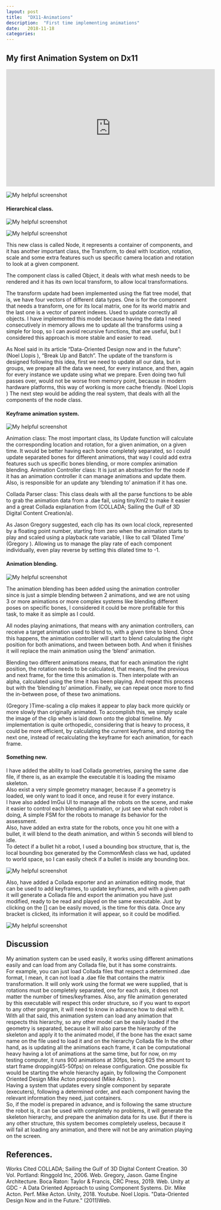 ```yaml
---
layout: post
title:  "DX11-Animations"
description:  "First time implementing animations"
date:   2018-11-18
categories: 
---
```

## My first Animation System on Dx11

<center>
<iframe width="560" height="315" src="https://www.youtube.com/embed/bAM5TKkDaoY" frameborder="0" allow="accelerometer; autoplay; encrypted-media; gyroscope; picture-in-picture" allowfullscreen></iframe>
</center>

![My helpful screenshot](/assets/Animations/Screenshot_1.png)





#### Hierarchical class.


![My helpful screenshot](/assets/Animations/Screenshot_4.png)


![My helpful screenshot](/assets/Animations/Screenshot_5.png)

This new class is called Node, it represents a container of components, and it has another important class, the Transform, to deal with location, rotation, scale and some extra features such us specific camera location and rotation to look at a given component.  

The component class is called Object, it deals with what mesh needs to be rendered and it has its own local transform, to allow local transformations.  

The transform update had been implemented using the flat tree model, that is, we have four vectors of different data types. One is for the component that needs a transform, one for its local matrix, one for its world matrix and the last one is a vector of parent indexes. Used to update correctly all objects.
I have implemented this model because having the data I need consecutively in memory allows me to update all the transforms using a simple for loop, so I can avoid recursive functions, that are useful, but I considered this approach is more stable and easier to read.  
 
As Noel said in its article “Data-Oriented Design now and in the future”: (Noel Llopis ), “Break Up and Batch”.
 The update of the transform is designed following this idea, first we need to update all our data, but in groups, we prepare all the data we need, for every instance, and then, again for every instance we update using what we prepare.
Even doing two full passes over, would not be worse from memory point, because in modern hardware platforms, this way of working is more cache friendly. (Noel Llopis )
The next step would be adding the real system, that deals with all the components of the node class.



#### Keyframe animation system.

![My helpful screenshot](/assets/Animations/Screenshot_6.png)

Animation class: The most important class, its Update function will calculate the corresponding location and rotation, for a given animation, on a given time.
It would be better having each bone completely separated, so I could update separated bones for different animations, that way I could add extra features such us specific bones blending, or more complex animation blending.
Animation Controller class: It is just an abstraction for the node if it has an animation controller it can manage animations and update them. Also, is responsible for an update any ‘blending to’ animation if it has one.  

Collada Parser class: This class deals with all the parse functions to be able to grab the animation data from a .dae fail, using tinyXml2 to make it easier and a great Collada explanation from (COLLADA; Sailing the Gulf of 3D Digital Content Creation/a).   

As Jason Gregory suggested, each clip has its own local clock, represented by a floating point number, starting from zero when the animation starts to play and scaled using a playback rate variable, I like to call ‘Dilated Time’ (Gregory ). Allowing us to manage the play rate of each component individually, even play reverse by setting this dilated time to -1. 


#### Animation blending.

![My helpful screenshot](/assets/Animations/Screenshot_7.png)

The animation blending has been added using the animation controller since is just a simple blending between 2 animations, and we are not using 3 or more animations or more complex systems like blending different poses on specific bones, I considered it could be more profitable for this task, to make it as simple as I could.  

All nodes playing animations, that means with any animation controllers, can receive a target animation used to blend to, with a given time to blend.
Once this happens, the animation controller will start to blend calculating the right position for both animations, and tween between both. And when it finishes it will replace the main animation using the ‘blend’ animation.

Blending two different animations means, that for each animation the right position, the rotation needs to be calculated, that means, find the previous and next frame, for the time this animation is. Then interpolate with an alpha, calculated using the time it has been playing. And repeat this process but with the ‘blending to’ animation. Finally, we can repeat once more to find the in-between pose, of these two animations.  
 
(Gregory )Time-scaling a clip makes it appear to play back more quickly or more slowly than originally animated. To accomplish this, we simply scale the image of the clip when is laid down onto the global timeline.
My implementation is quite orthopedic, considering that is heavy to process, it could be more efficient, by calculating the current keyframe, and storing the next one, instead of recalculating the keyframe for each animation, for each frame.


#### Something new.

I have added the ability to load Collada geometries, parsing the same .dae file, if there is, as an example the executable it is loading the mixamo skeleton.  
Also exist a very simple geometry manager, because if a geometry is loaded, we only want to load it once, and reuse it for every instance.  
I have also added ImGui UI to manage all the robots on the scene, and make it easier to control each blending animation, or just see what each robot is doing,
A simple FSM for the robots to manage its behavior for the assessment.  
Also, have added an extra state for the robots, once you hit one with a bullet, it will blend to the death animation, and within 5 seconds will blend to idle.  
To detect if a bullet hit a robot, I used a bounding box structure, that is, the local bounding box generated by the CommonMesh class we had, updated to world space, so I can easily check if a bullet is inside any bounding box.  

![My helpful screenshot](/assets/Animations/Screenshot_8.png)

Also, have added a Collada exporter and an animation editing mode, that can be used to add keyframes, to update keyframes, and with a given path it will generate a Collada file and export the animation you have just modified, ready to be read and played on the same executable. 
Just by clicking on the [] can be easily moved, is the time for this data.
Once any bracket is clicked, its information it will appear, so it could be modified.

![My helpful screenshot](/assets/Animations/Screenshot_9.png)


## Discussion

My animation system can be used easily, it works using different animations easily and can load from any Collada file, but it has some constraints.  
For example, you can just load Collada files that respect a determined .dae format, I mean, it can not load a .dae file that contains the matrix transformation. It will only work using the format we were supplied, that is rotations must be completely separated, one for each axis, it does not matter the number of times/keyframes. Also, any file animation generated by this executable will respect this order structure, so if you want to export to any other program, it will need to know in advance how to deal with it.  
With all that said, this animation system can load any animation that respects this hierarchy, so any other model can be easily loaded if the geometry is separated, because it will also parse the hierarchy of the skeleton and apply it to the animated model, if the bone has the exact same name on the file used to load it and on the hierarchy Collada file
In the other hand, as is updating all the animations each frame, it can be computational heavy having a lot of animations at the same time, but for now, on my testing computer, it runs 900 animations at 30fps, being 625 the amount to start frame dropping(45-50fps) on release configuration. One possible fix would be starting the whole hierarchy again, by following the Component Oriented Design Mike Acton proposed (Mike Acton ).   
Having a system that updates every single component by separate (executers), following a determined order, and each component having the relevant information they need, just containers.  
So, if the model is prepared in advance, and is following the same structure the robot is, it can be used with completely no problems, it will generate the skeleton hierarchy, and prepare the animation data for its use. But if there is any other structure, this system becomes completely useless, because it will fail at loading any animation, and there will not be any animation playing on the screen.  



## References.
Works Cited
COLLADA; Sailing the Gulf of 3D Digital Content Creation. 30 Vol. Portland: Ringgold Inc, 2006. Web. 
Gregory, Jason. Game Engine Architecture. Boca Raton: Taylor & Francis, CRC Press, 2019. Web. 
Unity at GDC - A Data Oriented Approach to using Component Systems. Dir. Mike Acton. Perf. Mike Acton. Unity, 2018. Youtube.
Noel Llopis. "Data-Oriented Design Now and in the Future." (2011)Web.
 





